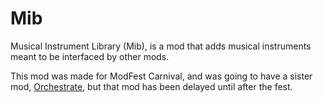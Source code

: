 # Mib

Musical Instrument Library (Mib), is a mod that adds musical instruments meant to be interfaced by other mods.

This mod was made for ModFest Carnival, and was going to have a sister mod, [Orchestrate](https://github.com/GreenhouseTeam/orchestrate), but that mod has been delayed until after the fest.
